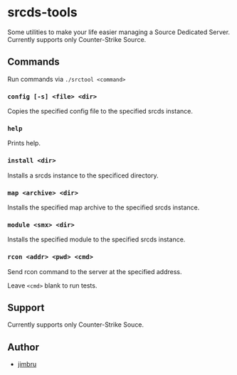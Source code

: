 srcds-tools
===

Some utilities to make your life easier managing a Source Dedicated Server.
Currently supports only Counter-Strike Source.

## Commands

Run commands via `./srctool <command>`

### `config [-s] <file> <dir>`

Copies the specified config file to the specified srcds instance.

### `help`

Prints help.

### `install <dir>`

Installs a srcds instance to the specificed directory.

### `map <archive> <dir>`

Installs the specified map archive to the specified srcds instance.

### `module <smx> <dir>`

Installs the specified module to the specified srcds instance.

### `rcon <addr> <pwd> <cmd>`

Send rcon command to the server at the specified address.

Leave `<cmd>` blank to run tests.

## Support

Currently supports only Counter-Strike Souce.

## Author

* [jimbru](https://github.com/jimbru)
